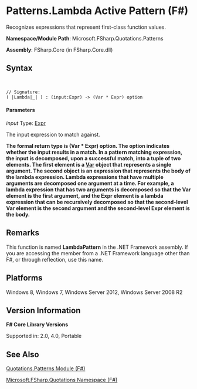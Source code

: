 # Patterns.Lambda Active Pattern (F#)

Recognizes expressions that represent first-class function values.

**Namespace/Module Path**: Microsoft.FSharp.Quotations.Patterns

**Assembly**: FSharp.Core (in FSharp.Core.dll)


## Syntax


```


// Signature:
( |Lambda|_| ) : (input:Expr) -> (Var * Expr) option

```



#### Parameters
*input*
Type: [Expr](http://msdn.microsoft.com/en-us/library/ed6a2caf-69d4-45c2-ab97-e9b3be9bce65)


The input expression to match against.



**The formal return type is (Var &#42; Expr) option. The option indicates whether the input results in a match. In a pattern matching expression, the input is decomposed, upon a successful match, into a tuple of two elements. The first element is a [Var](http://msdn.microsoft.com/en-us/library/2b1237f9-d897-4bcf-872a-4a297db3f7b5) object that represents a single argument. The second object is an expression that represents the body of the lambda expression. Lambda expressions that have multiple arguments are decomposed one argument at a time. For example, a lambda expression that has two arguments is decomposed so that the Var element is the first argument, and the Expr element is a lambda expression that can be recursively decomposed so that the second-level Var element is the second argument and the second-level Expr element is the body.**
## Remarks
This function is named **LambdaPattern** in the .NET Framework assembly. If you are accessing the member from a .NET Framework language other than F#, or through reflection, use this name.


## Platforms
Windows 8, Windows 7, Windows Server 2012, Windows Server 2008 R2


## Version Information
**F# Core Library Versions**

Supported in: 2.0, 4.0, Portable




## See Also
[Quotations.Patterns Module &#40;F&#35;&#41;](Quotations.Patterns-Module-%5BFSharp%5D.md)

[Microsoft.FSharp.Quotations Namespace &#40;F&#35;&#41;](Microsoft.FSharp.Quotations-Namespace-%5BFSharp%5D.md)

